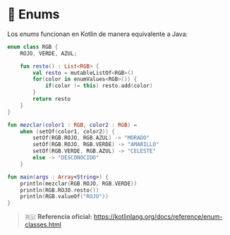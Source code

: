 # :1234: Enums

Los _enums_ funcionan en Kotlin de manera equivalente a Java:

```kotlin
enum class RGB {
    ROJO, VERDE, AZUL;

    fun resto() : List<RGB> {
        val resto = mutableListOf<RGB>()
        for(color in enumValues<RGB>()) {
            if(color != this) resto.add(color)
        }
        return resto
    }
}

fun mezclar(color1 : RGB, color2 : RGB) =
    when (setOf(color1, color2)) {
        setOf(RGB.ROJO, RGB.AZUL) -> "MORADO"
        setOf(RGB.ROJO, RGB.VERDE) -> "AMARILLO"
        setOf(RGB.VERDE, RGB.AZUL) -> "CELESTE"
        else -> "DESCONOCIDO"
    }

fun main(args : Array<String>) {
    println(mezclar(RGB.ROJO, RGB.VERDE))
    println(RGB.ROJO.resto())
    println(RGB.valueOf("ROJO"))
}
```

>:ru: **Referencia oficial:** https://kotlinlang.org/docs/reference/enum-classes.html
